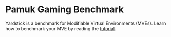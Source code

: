 
# Pamuk Gaming Benchmark

Yardstick is a benchmark for Modifiable Virtual Environments (MVEs).
Learn how to benchmark your MVE by reading the [tutorial](docs/tutorial.md).